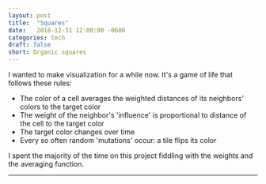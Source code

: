 ```yaml
---
layout: post
title:  "Squares"
date:   2018-12-31 12:00:00 -0600
categories: tech
draft: false
short: Organic squares
---
```



I wanted to make visualization for a while now. It's a game of life that follows these rules:
- The color of a cell averages the weighted distances of its neighbors' colors to the target color
- The weight of the neighbor's 'influence' is proportional to distance of the cell to the target color
- The target color changes over time
- Every so often random 'mutations' occur: a tile flips its color

I spent the majority of the time on this project fiddling with the weights and the averaging function. 

____________ 

<svg id="main" width="600" height="810"></svg>
<svg id="targetSvg" width="600" height="30"></svg>
<div id="mse"></div>
<script src="/assets/squares-model.js"></script>
<script src="https://d3js.org/d3.v4.js"></script>
<script>

var _ColorHi = "#fdfdfd";
var _ColorLo = "#427A82";

var _WaitTime = 200;

var _Width = parseFloat(d3.select("svg").attr("width"));
var _Height = parseFloat(d3.select("svg").attr("height"));

var xScale = d3.scaleLinear()
    .domain([0, _MaxX])
    .range([0, _Width]);

var yScale = d3.scaleLinear()
    .domain([0, _MaxY])
    .range([0, _Height]);

var colorScale = d3.scaleLinear()
       .domain([0, _MaxValue / 2,  _MaxValue])
       .interpolate(d3.interpolateHcl)
       .range([d3.rgb(_ColorLo), d3.rgb(_ColorHi), d3.rgb(_ColorLo)]);

var iteration = 0;
var target = initializeTarget();
var v = initializeVector2();

var rows = d3.select("#main")
    .selectAll(".row")
    .data(v)
    .enter()
      .append("g")
      .attr("class", "row");

var squares = rows.selectAll(".square")
      .data(function(d) {return d;})
      .enter()
        .append("rect")
        .attr("class", "square")
        .attr("x", function(d) { return xScale(d.x);})
        .attr("y", function(d) { return yScale(d.y);})
        .attr("width", function(d) { return (_Width / _MaxX); })
        .attr("height", function(d) { return (_Height / _MaxY); })
        .style("fill", function(d) { return colorScale(d.m);});

squares.on("click", function(d,idx) {
    d.m = wrap(d.m - _MaxValue / 2, _MaxValue);
})
.on("mouseout", handleMouseOut);

function handleMouseOut(d, i) {
  d.m = wrap( d.m + (_MaxValue / 2), _MaxValue)
  d3.select(this).style("fill", function(d) { return colorScale(d.m);});
}
rows.exit().remove();

var targetSvg = d3.select("#targetSvg")
  .selectAll(".target")
  .data([target])
  .enter()
    .append("rect")
    .attr("class","square")
    .attr("width", _Width)
    .attr("height", 30)
    .style("fill", function(d) { return colorScale(target);});
    // .text(function(d) { return d.m + "" })
targetSvg.exit().remove();
targetSvg.on("click", function() {
    var error = mse2(v,target);
    v = initializeVector2();
    target = initializeTarget();

    d3.select("#targetSvg")
    .selectAll(".square")
    .data([target])
      .style("fill", function(d) { return colorScale(d);});
      // .text(function(d) { return d.m + "" });
})

var mseDiv = d3.select("#mse")
    .selectAll("div")
    .data([mse2(v, target)])
    .enter()
    .append('div')
    .text(function(d){return Math.round(d); });

var interval = d3.interval(function(elapsed) {
  iteration += 1;

  // var e = mse2(v, target);
  // if (e < 10) {
  //     target = Math.random() * _MaxValue;
  //     for (var i =0; i < v.length; i += 1) {
  //       var r = v[i];
  //       for (var j = 0; j < r.length; j+=1) {
  //         r[j].m = wrap(r[j].m + (Math.random() * _MaxValue * 0.5), _MaxValue);
  //       }
  //     }
  // }

  target = targetStep(target, iteration, v);
  v = vectorStep2(v, target);

  rows = d3.select("#main")
    .selectAll(".row")
    .data(v);
  rows.selectAll(".square")
      .data(function(d) {return d;})
      .transition()
      .duration(_WaitTime)
      .style("fill", function(d) { return colorScale(d.m);});

  targetSvg = d3.select("#targetSvg")
    .selectAll(".square")
    .data([target])
      .transition().duration(_WaitTime / 4)
      .style("fill", function(d) { return colorScale(d);});

  mseDiv.data([mse2(v, target)])
    .text(function(d){return Math.round(d); })

}, _WaitTime);

</script>
